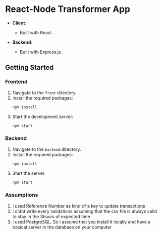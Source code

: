 # React-Node Transformer App 

- **Client**:
  - Built with React.

- **Backend**:
  - Built with Express.js.

## Getting Started

### Frontend

1. Navigate to the `front` directory.
2. Install the required packages:
   ```bash
   npm install
   ```
3. Start the development server:
   ```bash
   npm start
   ```

### Backend

1. Navigate to the `backend` directory.
2. Install the required packages:
   ```bash
   npm install
   ```
3. Start the server:
   ```bash
   npm start
   ```
### Assumptions

1. I used Reference Number as kind of a key to update transactions
2. I didnt write every validations assuming that the csv file is always valid to stay in the 3hours of expected time
3. I used PostgreSQL. So I assume that you install it locally and have a basical server in the database on your computer

